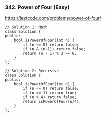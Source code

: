 ### 342. Power of Four (Easy)

https://leetcode.com/problems/power-of-four/

```
// Solution 1: Math
class Solution {
public:
    bool isPowerOfFour(int n) {
        if (n <= 0) return false;
        if (n & (n-1)) return false;
        return (n - 1) % 3 == 0;
    }
};

// Solution 2: Recursive
class Solution {
public:
    bool isPowerOfFour(int n) {
        if (n <= 0) return false;
        if (n == 1) return true;
        if (n % 4) return false;
        return isPowerOfFour(n/4);
    }
};
```
